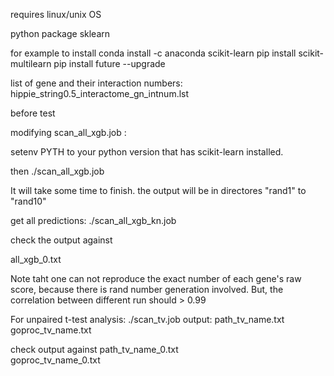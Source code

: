 requires linux/unix OS

python package
sklearn

for example to install 
conda install -c anaconda scikit-learn
pip install  scikit-multilearn
pip install future --upgrade


list of gene and their interaction numbers:
hippie_string0.5_interactome_gn_intnum.lst

before test

modifying   scan_all_xgb.job : 

setenv PYTH to your python version that has scikit-learn installed.

then 
./scan_all_xgb.job

It will take some time  to finish.
the output will be in directores "rand1" to "rand10"

get all predictions:
./scan_all_xgb_kn.job

check the output against

all_xgb_0.txt

Note taht one can not reproduce the exact number of each gene's raw score, because there is rand number generation involved. 
But, the correlation between different run should > 0.99

For unpaired t-test analysis:
./scan_tv.job 
output: 
path_tv_name.txt 
goproc_tv_name.txt 

check output against 
path_tv_name_0.txt  
goproc_tv_name_0.txt

